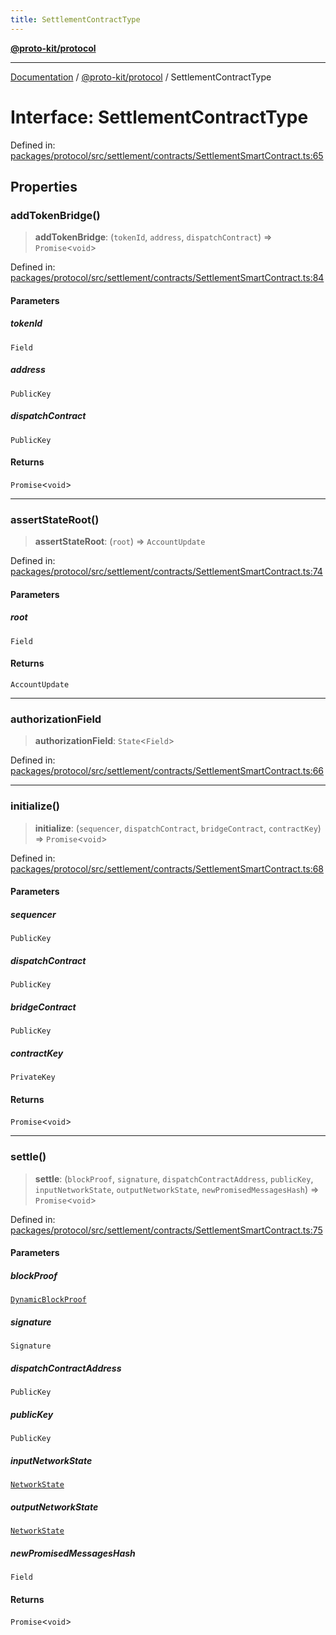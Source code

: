 ```yaml
---
title: SettlementContractType
---
```


[**@proto-kit/protocol**](../README.md)

***

[Documentation](../../../README.md) / [@proto-kit/protocol](../README.md) / SettlementContractType

# Interface: SettlementContractType

Defined in: [packages/protocol/src/settlement/contracts/SettlementSmartContract.ts:65](https://github.com/proto-kit/framework/blob/4d6b3b6da51b3edee0fbf25ce72c1f59ec61e891/packages/protocol/src/settlement/contracts/SettlementSmartContract.ts#L65)

## Properties

### addTokenBridge()

> **addTokenBridge**: (`tokenId`, `address`, `dispatchContract`) => `Promise`\<`void`\>

Defined in: [packages/protocol/src/settlement/contracts/SettlementSmartContract.ts:84](https://github.com/proto-kit/framework/blob/4d6b3b6da51b3edee0fbf25ce72c1f59ec61e891/packages/protocol/src/settlement/contracts/SettlementSmartContract.ts#L84)

#### Parameters

##### tokenId

`Field`

##### address

`PublicKey`

##### dispatchContract

`PublicKey`

#### Returns

`Promise`\<`void`\>

***

### assertStateRoot()

> **assertStateRoot**: (`root`) => `AccountUpdate`

Defined in: [packages/protocol/src/settlement/contracts/SettlementSmartContract.ts:74](https://github.com/proto-kit/framework/blob/4d6b3b6da51b3edee0fbf25ce72c1f59ec61e891/packages/protocol/src/settlement/contracts/SettlementSmartContract.ts#L74)

#### Parameters

##### root

`Field`

#### Returns

`AccountUpdate`

***

### authorizationField

> **authorizationField**: `State`\<`Field`\>

Defined in: [packages/protocol/src/settlement/contracts/SettlementSmartContract.ts:66](https://github.com/proto-kit/framework/blob/4d6b3b6da51b3edee0fbf25ce72c1f59ec61e891/packages/protocol/src/settlement/contracts/SettlementSmartContract.ts#L66)

***

### initialize()

> **initialize**: (`sequencer`, `dispatchContract`, `bridgeContract`, `contractKey`) => `Promise`\<`void`\>

Defined in: [packages/protocol/src/settlement/contracts/SettlementSmartContract.ts:68](https://github.com/proto-kit/framework/blob/4d6b3b6da51b3edee0fbf25ce72c1f59ec61e891/packages/protocol/src/settlement/contracts/SettlementSmartContract.ts#L68)

#### Parameters

##### sequencer

`PublicKey`

##### dispatchContract

`PublicKey`

##### bridgeContract

`PublicKey`

##### contractKey

`PrivateKey`

#### Returns

`Promise`\<`void`\>

***

### settle()

> **settle**: (`blockProof`, `signature`, `dispatchContractAddress`, `publicKey`, `inputNetworkState`, `outputNetworkState`, `newPromisedMessagesHash`) => `Promise`\<`void`\>

Defined in: [packages/protocol/src/settlement/contracts/SettlementSmartContract.ts:75](https://github.com/proto-kit/framework/blob/4d6b3b6da51b3edee0fbf25ce72c1f59ec61e891/packages/protocol/src/settlement/contracts/SettlementSmartContract.ts#L75)

#### Parameters

##### blockProof

[`DynamicBlockProof`](../classes/DynamicBlockProof.md)

##### signature

`Signature`

##### dispatchContractAddress

`PublicKey`

##### publicKey

`PublicKey`

##### inputNetworkState

[`NetworkState`](../classes/NetworkState.md)

##### outputNetworkState

[`NetworkState`](../classes/NetworkState.md)

##### newPromisedMessagesHash

`Field`

#### Returns

`Promise`\<`void`\>
